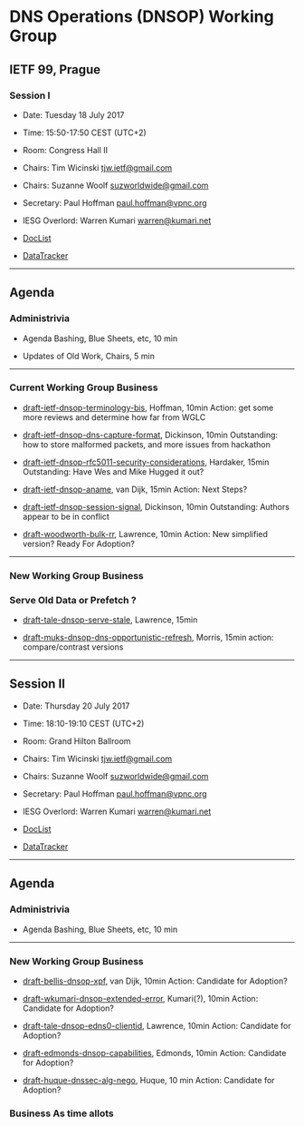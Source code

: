 # DNS Operations (DNSOP) Working Group
## IETF 99, Prague
### Session I

* Date: Tuesday 18 July 2017
* Time: 15:50-17:50 CEST (UTC+2)
* Room: Congress Hall II

* Chairs: Tim Wicinski <tjw.ietf@gmail.com>
* Chairs: Suzanne Woolf <suzworldwide@gmail.com>

* Secretary: Paul Hoffman <paul.hoffman@vpnc.org>

* IESG Overlord: Warren Kumari <warren@kumari.net>

* [DocList](https://svn.tools.ietf.org/svn/wg/dnsop/doclist.html)
* [DataTracker](https://datatracker.ietf.org/wg/dnsop/documents/)

---
## Agenda

### Administrivia 

* Agenda Bashing, Blue Sheets, etc,  10 min

* Updates of Old Work, Chairs, 5 min

---
### Current Working Group Business

* [draft-ietf-dnsop-terminology-bis](https://tools.ietf.org/html/draft-ietf-dnsop-terminology-bis/), Hoffman, 10min
Action: get some more reviews and determine how far from WGLC

* [draft-ietf-dnsop-dns-capture-format](https://tools.ietf.org/html/draft-ietf-dnsop-dns-capture-format/), Dickinson, 10min
Outstanding: how to store malformed packets, and more issues from hackathon

* [draft-ietf-dnsop-rfc5011-security-considerations](https://tools.ietf.org/html/draft-ietf-dnsop-rfc5011-security-considerations/), Hardaker, 15min
Outstanding: Have Wes and Mike Hugged it out?

* [draft-ietf-dnsop-aname](https://tools.ietf.org/html/draft-ietf-dnsop-aname/), van Dijk, 15min
Action: Next Steps?

* [draft-ietf-dnsop-session-signal](https://tools.ietf.org/html/draft-ietf-dnsop-session-signal/), Dickinson, 10min
Outstanding: Authors appear to be in conflict

* [draft-woodworth-bulk-rr](https://tools.ietf.org/html/draft-woodworth-bulk-rr/), Lawrence, 10min
Action: New simplified version? Ready For Adoption?

---
### New Working Group Business

### Serve Old Data or Prefetch ?

* [draft-tale-dnsop-serve-stale](https://tools.ietf.org/html/draft-tale-dnsop-serve-stale/), Lawrence, 15min

* [draft-muks-dnsop-dns-opportunistic-refresh](https://tools.ietf.org/html/draft-muks-dnsop-dns-opportunistic-refresh/), Morris, 15min
action: compare/contrast versions

---
## Session II

* Date: Thursday 20 July 2017
* Time: 18:10-19:10 CEST (UTC+2)
* Room: Grand Hilton Ballroom

* Chairs: Tim Wicinski <tjw.ietf@gmail.com>
* Chairs: Suzanne Woolf <suzworldwide@gmail.com>

* Secretary: Paul Hoffman <paul.hoffman@vpnc.org>

* IESG Overlord: Warren Kumari <warren@kumari.net>

* [DocList](https://svn.tools.ietf.org/svn/wg/dnsop/doclist.html)
* [DataTracker](https://datatracker.ietf.org/wg/dnsop/documents/)

---
## Agenda

### Administrivia 

* Agenda Bashing, Blue Sheets, etc,  10 min

---
### New Working Group Business

* [draft-bellis-dnsop-xpf](https://tools.ietf.org/html/draft-bellis-dnsop-xpf/), van Dijk, 10min
Action:  Candidate for Adoption?

* [draft-wkumari-dnsop-extended-error](https://tools.ietf.org/html/draft-wkumari-dnsop-extended-error/), Kumari(?), 10min
Action:  Candidate for Adoption?

* [draft-tale-dnsop-edns0-clientid](https://tools.ietf.org/html/draft-tale-dnsop-edns0-clientid/), Lawrence, 10min
Action:  Candidate for Adoption?

* [draft-edmonds-dnsop-capabilities](https://tools.ietf.org/html/draft-edmonds-dnsop-capabilities/), Edmonds, 10min
Action:  Candidate for Adoption?

* [draft-huque-dnssec-alg-nego](https://tools.ietf.org/html/draft-huque-dnssec-alg-nego/), Huque, 10 min
Action:  Candidate for Adoption?

### Business As time allots



